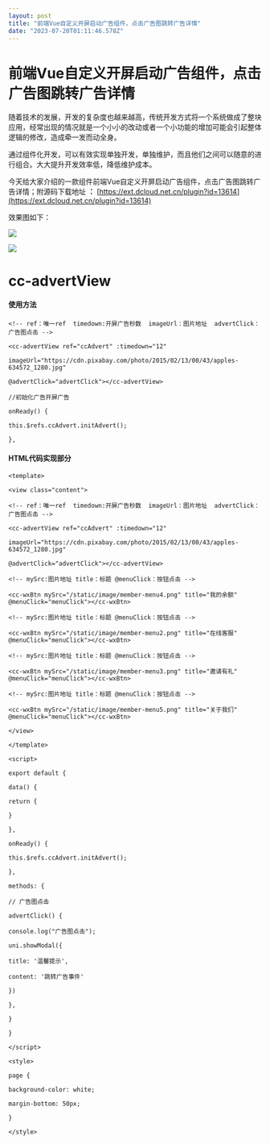 ```yaml
---
layout: post
title: "前端Vue自定义开屏启动广告组件，点击广告图跳转广告详情"
date: "2023-07-20T01:11:46.578Z"
---
```

前端Vue自定义开屏启动广告组件，点击广告图跳转广告详情
============================

随着技术的发展，开发的复杂度也越来越高，传统开发方式将一个系统做成了整块应用，经常出现的情况就是一个小小的改动或者一个小功能的增加可能会引起整体逻辑的修改，造成牵一发而动全身。

通过组件化开发，可以有效实现单独开发，单独维护，而且他们之间可以随意的进行组合。大大提升开发效率低，降低维护成本。

今天给大家介绍的一款组件前端Vue自定义开屏启动广告组件，点击广告图跳转广告详情；附源码下载地址 **：** [https://ext.dcloud.net.cn/plugin?id=13614](https://ext.dcloud.net.cn/plugin?id=13614)

效果图如下：

![](https://p3-juejin.byteimg.com/tos-cn-i-k3u1fbpfcp/78885cf6a9c4431493b66af38f676e04~tplv-k3u1fbpfcp-zoom-1.image)

![](https://p3-juejin.byteimg.com/tos-cn-i-k3u1fbpfcp/647366fedac04cb9b883bf62954ce6f4~tplv-k3u1fbpfcp-zoom-1.image)

cc-advertView
=============

#### 使用方法

    
    <!-- ref：唯一ref  timedown:开屏广告秒数  imageUrl：图片地址  advertClick：广告图点击 -->
    
    <cc-advertView ref="ccAdvert" :timedown="12"
    
    imageUrl="https://cdn.pixabay.com/photo/2015/02/13/00/43/apples-634572_1280.jpg"
    
    @advertClick="advertClick"></cc-advertView>
    
    //初始化广告开屏广告
    
    onReady() {
    
    this.$refs.ccAdvert.initAdvert();
    
    },
    
    

#### HTML代码实现部分

    
    <template>
    
    <view class="content">
    
    <!-- ref：唯一ref  timedown:开屏广告秒数  imageUrl：图片地址  advertClick：广告图点击 -->
    
    <cc-advertView ref="ccAdvert" :timedown="12"
    
    imageUrl="https://cdn.pixabay.com/photo/2015/02/13/00/43/apples-634572_1280.jpg"
    
    @advertClick="advertClick"></cc-advertView>
    
    <!-- mySrc:图片地址 title：标题 @menuClick：按钮点击 -->
    
    <cc-wxBtn mySrc="/static/image/member-menu4.png" title="我的余额" @menuClick="menuClick"></cc-wxBtn>
    
    <!-- mySrc:图片地址 title：标题 @menuClick：按钮点击 -->
    
    <cc-wxBtn mySrc="/static/image/member-menu2.png" title="在线客服" @menuClick="menuClick"></cc-wxBtn>
    
    <!-- mySrc:图片地址 title：标题 @menuClick：按钮点击 -->
    
    <cc-wxBtn mySrc="/static/image/member-menu3.png" title="邀请有礼" @menuClick="menuClick"></cc-wxBtn>
    
    <!-- mySrc:图片地址 title：标题 @menuClick：按钮点击 -->
    
    <cc-wxBtn mySrc="/static/image/member-menu5.png" title="关于我们" @menuClick="menuClick"></cc-wxBtn>
    
    </view>
    
    </template>
    
    <script>
    
    export default {
    
    data() {
    
    return {
    
    }
    
    },
    
    onReady() {
    
    this.$refs.ccAdvert.initAdvert();
    
    },
    
    methods: {
    
    // 广告图点击
    
    advertClick() {
    
    console.log("广告图点击");
    
    uni.showModal({
    
    title: '温馨提示',
    
    content: '跳转广告事件'
    
    })
    
    },
    
    }
    
    }
    
    </script>
    
    <style>
    
    page {
    
    background-color: white;
    
    margin-bottom: 50px;
    
    }
    
    </style>